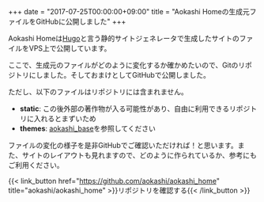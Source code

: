 +++
date = "2017-07-25T00:00:00+09:00"
title = "Aokashi Homeの生成元ファイルをGitHubに公開しました"
+++

Aokashi Homeは[Hugo](http://gohugo.io)と言う静的サイトジェネレータで生成したサイトのファイルをVPS上で公開しています。

ここで、生成元のファイルがどのように変化するか確かめたいので、Gitのリポジトリにしました。そしておまけとしてGitHubで公開しました。

ただし、以下のファイルはリポジトリには含まれません。

- **static**: この後外部の著作物が入る可能性があり、自由に利用できるリポジトリに入れるとまずいため
- **themes**: [aokashi_base](https://github.com/aokashi/aokashi_base)を参照してください

ファイルの変化の様子を是非GitHubでご確認いただければ！と思います。また、サイトのレイアウトも見れますので、どのように作られているか、参考にもご利用ください。

{{< link_button href="https://github.com/aokashi/aokashi_home" title="aokashi/aokashi_home" >}}リポジトリを確認する{{< /link_button >}}